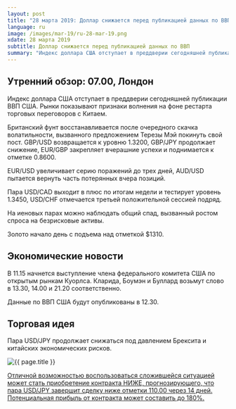 ```yaml
---
layout: post
title: "28 марта 2019: Доллар снижается перед публикацией данных по ВВП"
language: ru
image: /images/mar-19/ru-28-mar-19.png
xdate: 28 марта 2019
subtitle: Доллар снижается перед публикацией данных по ВВП
summary: "Индекс доллара США отступает в преддверии сегодняшней публикации ВВП США. Рынки показывают признаки волнения на фоне рестарта торговых переговоров с Китаем. Британский фунт восстанавливается после очередного скачка волатильности, вызванного предложением Терезы Мэй покинуть свой пост"
---
```

## Утренний обзор: 07.00, Лондон
 
Индекс доллара США отступает в преддверии сегодняшней публикации ВВП США. Рынки показывают признаки волнения на фоне рестарта торговых переговоров с Китаем.

Британский фунт восстанавливается после очередного скачка волатильности, вызванного предложением Терезы Мэй покинуть свой пост. GBP/USD возвращается к уровню 1.3200, GBP/JPY продолжает снижение, EUR/GBP закрепляет вчерашние успехи и поднимается к отметке 0.8600.

EUR/USD увеличивает серию поражений до трех дней, AUD/USD пытается вернуть часть потерянных вчера позиций.

Пара USD/CAD выходит в плюс по итогам недели и тестирует уровень 1.3450, USD/CHF отмечается третьей положительной сессией подряд.

На иеновых парах можно наблюдать общий спад, вызванный ростом спроса на безрисковые активы.

Золото начало день с подъема над отметкой $1310.
 
## Экономические новости
 
В 11.15 начнется выступление члена федерального комитета США по открытым рынкам Куорлса. Кларида, Боумэн и Буллард возьмут слово в 13.30, 14.00 и 21.20 соответственно.

Данные по ВВП США будут опубликованы в 12.30.
 
 
## Торговая идея

Пара USD/JPY продолжает снижаться под давлением Брексита и китайских экономических рисков.

<img src="{{ site.url }}/images/mar-19/ru-28-mar-19.png" alt="{{ page.title }}"  title="{{ page.title }}">

<a href="%LINK%%?currency=USD&amp;market=forex&underlying=frxUSDJPY&formname=higherlower&duration_amount=14&duration_units=d&amount=10&amount_type=stake&expiry_type=duration&barrier=110.00" target="_blank" rel="noopener noreferrer nofollow">Отличной возможностью воспользоваться сложившейся ситуацией может стать приобретение контракта НИЖЕ, прогнозирующего, что пара USD/JPY завершит сделку ниже отметки 110.00 через 14 дней. Потенциальная прибыль от контракта может составить до 180%.</a>
